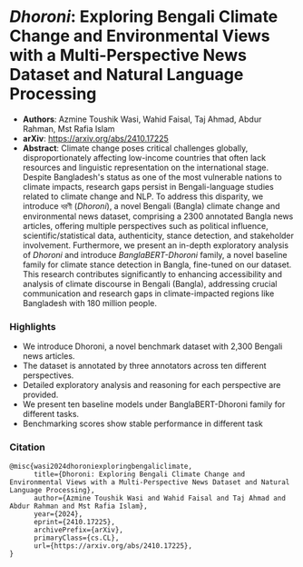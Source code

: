 # *Dhoroni*: Exploring Bengali Climate Change and Environmental Views with a Multi-Perspective News Dataset and Natural Language Processing
- **Authors**: Azmine Toushik Wasi, Wahid Faisal, Taj Ahmad, Abdur Rahman, Mst Rafia Islam
- **arXiv**: https://arxiv.org/abs/2410.17225
- **Abstract**: Climate change poses critical challenges globally, disproportionately affecting low-income countries that often lack resources and linguistic representation on the international stage. Despite Bangladesh's status as one of the most vulnerable nations to climate impacts, research gaps persist in Bengali-language studies related to climate change and NLP. To address this disparity, we introduce ধরণী (*Dhoroni*), a novel Bengali (Bangla) climate change and environmental news dataset, comprising a 2300 annotated Bangla news articles, offering multiple perspectives such as political influence, scientific/statistical data, authenticity, stance detection, and stakeholder involvement. Furthermore, we present an in-depth exploratory analysis of *Dhoroni* and introduce *BanglaBERT-Dhoroni* family, a novel baseline  family for climate stance detection in Bangla, fine-tuned on our dataset. This research contributes significantly to enhancing accessibility and analysis of climate discourse in Bengali (Bangla), addressing crucial communication and research gaps in climate-impacted regions like Bangladesh with 180 million people.


### Highlights
- We introduce Dhoroni, a novel benchmark dataset with 2,300 Bengali news articles.
- The dataset is annotated by three annotators across ten different perspectives.
- Detailed exploratory analysis and reasoning for each perspective are provided.
- We present ten baseline models under BanglaBERT-Dhoroni family for different tasks.
- Benchmarking scores show stable performance in different task



### Citation
```
@misc{wasi2024dhoroniexploringbengaliclimate,
      title={Dhoroni: Exploring Bengali Climate Change and Environmental Views with a Multi-Perspective News Dataset and Natural Language Processing}, 
      author={Azmine Toushik Wasi and Wahid Faisal and Taj Ahmad and Abdur Rahman and Mst Rafia Islam},
      year={2024},
      eprint={2410.17225},
      archivePrefix={arXiv},
      primaryClass={cs.CL},
      url={https://arxiv.org/abs/2410.17225}, 
}
```